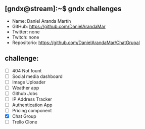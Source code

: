 ## [gndx@stream]:~$ gndx challenges

- Name: Daniel Aranda Martín
- GitHub: https://github.com/DanielArandaMar
- Twitter: none
- Twitch: none
- Repositorio: https://github.com/DanielArandaMar/ChatGrupal

## challenge:
  - [ ] 404 Not fount
  - [ ] Social media dashboard
  - [ ] Image Uploader
  - [ ] Weather app
  - [ ] Github Jobs
  - [ ] IP Address Tracker
  - [ ] Authentication App
  - [ ] Pricing component
  - [X] Chat Group
  - [ ] Trello Clone

